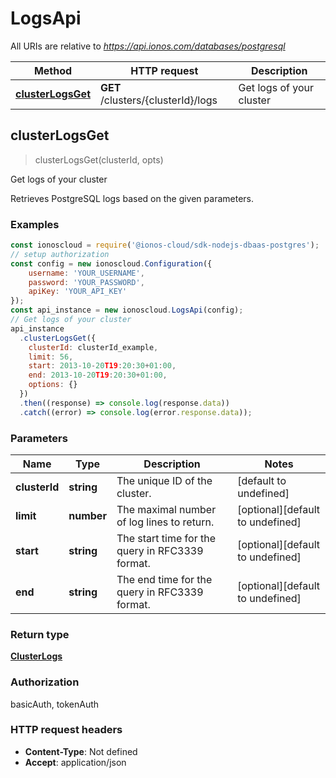 # LogsApi

All URIs are relative to *https://api.ionos.com/databases/postgresql*

| Method | HTTP request | Description |
| ------ | ------------ | ----------- |
| [**clusterLogsGet**](LogsApi.md#clusterlogsget) | **GET** /clusters/{clusterId}/logs | Get logs of your cluster |


## clusterLogsGet

> <ClusterLogs> clusterLogsGet(clusterId, opts)

Get logs of your cluster

Retrieves PostgreSQL logs based on the given parameters.

### Examples

```javascript
const ionoscloud = require('@ionos-cloud/sdk-nodejs-dbaas-postgres');
// setup authorization
const config = new ionoscloud.Configuration({
    username: 'YOUR_USERNAME',
    password: 'YOUR_PASSWORD',
    apiKey: 'YOUR_API_KEY'
});
const api_instance = new ionoscloud.LogsApi(config);
// Get logs of your cluster
api_instance
  .clusterLogsGet({
    clusterId: clusterId_example,
    limit: 56,
    start: 2013-10-20T19:20:30+01:00,
    end: 2013-10-20T19:20:30+01:00, 
    options: {}
  })
  .then((response) => console.log(response.data))
  .catch((error) => console.log(error.response.data));
```

### Parameters

| Name | Type | Description | Notes |
| ---- | ---- | ----------- | ----- |
| **clusterId** | **string** | The unique ID of the cluster. | [default to undefined] |
| **limit** | **number** | The maximal number of log lines to return. | [optional][default to undefined] |
| **start** | **string** | The start time for the query in RFC3339 format. | [optional][default to undefined] |
| **end** | **string** | The end time for the query in RFC3339 format. | [optional][default to undefined] |

### Return type

[**ClusterLogs**](../models/ClusterLogs.md)

### Authorization

basicAuth, tokenAuth

### HTTP request headers

- **Content-Type**: Not defined
- **Accept**: application/json

